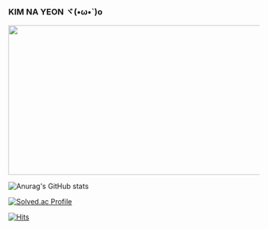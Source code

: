 ### KIM NA YEON ヾ(•ω•`)o

<!--
**eoyan/eoyan** is a ✨ _special_ ✨ repository because its `README.md` (this file) appears on your GitHub profile.

Here are some ideas to get you started:-->


<a href="https://github.com/devxb/gitanimals">
<img
  src="https://render.gitanimals.org/farms/eoyan"
  width="600"
  height="300"
/>
</a>

![Anurag's GitHub stats](https://github-readme-stats.vercel.app/api?username=eoyan&show_icons=true&theme=react) 


[![Solved.ac Profile](http://mazassumnida.wtf/api/v2/generate_badge?boj=nayeon1031)](https://solved.ac/nayeon1031/)


[![Hits](https://hits.seeyoufarm.com/api/count/incr/badge.svg?url=https%3A%2F%2Fgithub.com%2Feoyan&count_bg=%2379C83D&title_bg=%23555555&icon=&icon_color=%23E7E7E7&title=hits&edge_flat=false)](https://hits.seeyoufarm.com)

